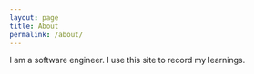 ```yaml
---
layout: page
title: About
permalink: /about/
---
```


I am a software engineer. I use this site to record my learnings.

